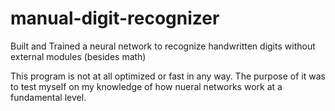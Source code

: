 # manual-digit-recognizer
Built and Trained a neural network to recognize handwritten digits without external modules (besides math)

This program is not at all optimized or fast in any way. The purpose of it was to test myself on my knowledge of how nueral networks work at a fundamental level.

